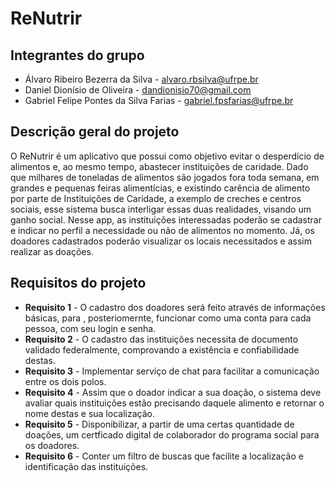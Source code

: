 # ReNutrir

## Integrantes do grupo
 * Álvaro Ribeiro Bezerra da Silva - alvaro.rbsilva@ufrpe.br
 * Daniel Dionísio de Oliveira - dandionisio70@gmail.com
 * Gabriel Felipe Pontes da Silva Farias - gabriel.fpsfarias@ufrpe.br

## Descrição geral do projeto
O ReNutrir é um aplicativo que possui como objetivo evitar o desperdício de alimentos e, ao mesmo tempo, abastecer instituições de caridade. 
Dado que milhares de toneladas de alimentos são jogados fora toda semana, em grandes e pequenas feiras alimentícias, e existindo carência de alimento por parte de Instituições de Caridade, a exemplo de creches e centros sociais, esse sistema busca interligar essas duas realidades, visando um ganho social. Nesse app, as instituições interessadas poderão se cadastrar e indicar no perfil a necessidade ou não de alimentos no momento. Já, os doadores cadastrados poderão visualizar os locais necessitados e assim realizar as doações.

## Requisitos do projeto
* **Requisito 1** - O cadastro dos doadores será feito através de informações básicas, para , posteriomernte, funcionar como uma conta para cada pessoa, com seu login e senha.
* **Requisito 2** - O cadastro das instituições necessita de documento validado federalmente, comprovando a existência e confiabilidade destas.
* **Requisito 3** - Implementar serviço de chat para facilitar a comunicação entre os dois polos.
* **Requisito 4** - Assim que o doador indicar a sua doação, o sistema deve avaliar quais instituições estão precisando daquele alimento e retornar o nome destas e sua localização.
* **Requisito 5** - Disponibilizar, a partir de uma certas quantidade de doações, um certficado digital de colaborador do programa social para os doadores.
* **Requisito 6** - Conter um filtro de buscas que facilite a localização e identificação das instituições.
